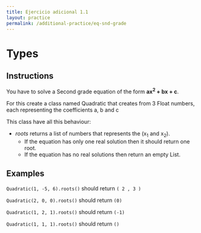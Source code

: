 ```yaml
---
title: Ejercicio adicional 1.1
layout: practice
permalink: /additional-practice/eq-snd-grade
---
```


# Types

## Instructions

You have to solve a Second grade equation of the form **ax<sup>2</sup> + bx + c**.

For this create a class named Quadratic that creates from 3 Float numbers, each representing the coefficients a, b and c 

This class have all this behaviour:
* *roots* returns a list of numbers that represents the (x<sub>1</sub> and x<sub>2</sub>).
  * If the equation has only one real solution then it should return one root.
  * If the equation has no real solutions then return an empty List.
 <!--* Given a `float` that represent a x<sub>1</sub> *valueY* returns a `float` that is the y<sub>1</sub> -->
 <!-- * `__str__()` should return a String representing the Quadratic as a String the form `Y = A * X2 + B * X + C` -->
 <!--* Given 2 `floats` that represent the coefficients a & b, *derivation* should return a String representing the Quadratic function
derivated. --> 
<!--This String should be similar than the String returned by `__str()__` -->

<!--* Dado los parámetros (a, b) el método derivation que devolverá un String mostrando la función lineal derivada.-->


## Examples

`Quadratic(1, -5, 6).roots()` should return `( 2 , 3 )`

`Quadratic(2, 0, 0).roots()` should return `(0)`

`Quadratic(1, 2, 1).roots()` should return `(-1)`

`Quadratic(1, 1, 1).roots()` should return `()`



